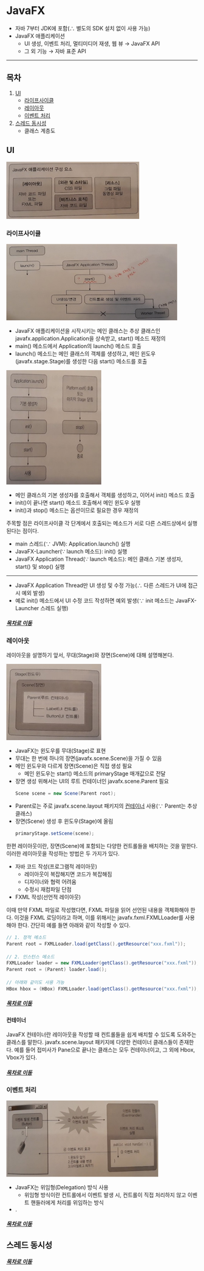 JavaFX
=====
* 자바 7부터 JDK에 포함(∴ 별도의 SDK 설치 없이 사용 가능)
* JavaFX 애플리케이션
	* UI 생성, 이벤트 처리, 멀티미디어 재생, 웹 뷰 → JavaFX API
	* 그 외 기능 → 자바 표준 API
- - -
## 목차
1. [UI](#UI)
	* [라이프사이클](#라이프사이클)
	* [레이아웃](#레이아웃)
	* [이벤트 처리](#이벤트-처리)
2. [스레드 동시성](#스레드-동시성)
	* 클래스 계층도

## UI
<img src="../img/javafx_04.jpg" width="350" height="150"></br>

### 라이프사이클
<img src="../img/javafx_06.jpg" width="450" height="200"></br>

* JavaFX 애플리케이션을 시작시키는 메인 클래스는 추상 클래스인 javafx.application.Application을 상속받고, start() 메소드 재정의
* main() 메소드에서 Application의 launch() 메소드 호출
* launch() 메소드는 메인 클래스의 객체를 생성하고, 메인 윈도우(javafx.stage.Stage)를 생성한 다음 start() 메소드를 호출

<img src="../img/javafx_03.jpg" width="250" height="300"></br>

* 메인 클래스의 기본 생성자를 호출해서 객체를 생성하고, 이어서 init() 메소드 호출
* init()이 끝나면 start() 메소드 호출해서 메인 윈도우 실행
* init()과 stop() 메소드는 옵션이므로 필요한 경우 재정의

주목할 점은 라이프사이클 각 단계에서 호출되는 메소드가 서로 다른 스레드상에서 실행된다는 점이다.

* main 스레드(∵ JVM): Application.launch() 실행
* JavaFX-Launcher(∵ launch 메소드): init() 실행
* JavaFX Application Thread(∵ launch 메소드): 메인 클래스 기본 생성자, start() 및 stop() 실행

- - -
* JavaFX Application Thread만 UI 생성 및 수정 가능(∴ 다른 스레드가 UI에 접근 시 예외 발생)
* 예로 init() 메소드에서 UI 수정 코드 작성하면 예외 발생(∵ init 메소드는 JavaFX-Launcher 스레드 실행)

##### [목차로 이동](#목차)

### 레이아웃
레이아웃을 설명하기 앞서, 무대(Stage)와 장면(Scene)에 대해 설명해본다.

<img src="../img/javafx_02.jpg" width="250" height="200"></br>

* JavaFX는 윈도우를 무대(Stage)로 표현
* 무대는 한 번에 하나의 장면(javafx.scene.Scene)을 가질 수 있음
* 메인 윈도우와 다르게 장면(Scene)은 직접 생성 필요
	* 메인 윈도우는 start() 메소드의 primaryStage 매개값으로 전달
* 장면 생성 위해서는 UI의 루트 컨테이너인 javafx.scene.Parent 필요  
	```java
	Scene scene = new Scene(Parent root);
	```
* Parent로는 주로 javafx.scene.layout 패키지의 [컨테이너](#컨테이너) 사용(∵ Parent는 추상 클래스)
* 장면(Scene) 생성 후 윈도우(Stage)에 올림  
	```java
	primaryStage.setScene(scene);
	```
한편 레이아웃이란, 장면(Scene)에 포함되는 다양한 컨트롤들을 배치하는 것을 말한다. 이러한 레이아웃을 작성하는 방법은 두 가지가 있다.

* 자바 코드 작성(프로그램적 레이아웃)
	* 레이아웃이 복잡해지면 코드가 복잡해짐
	* 디자이너와 협력 어려움
	* 수정시 재컴파일 단점
* FXML 작성(선언적 레이아웃)

이때 만약 FXML 파일로 작성했다면, FXML 파일을 읽어 선언된 내용을 객체화해야 한다. 이것을 FXML 로딩이라고 하며, 이를 위해서는 javafx.fxml.FXMLLoader를 사용해야 한다. 간단히 예를 들면 아래와 같이 작성할 수 있다.

```java
// 1. 정적 메소드
Parent root = FXMLLoader.load(getClass().getResource("xxx.fxml"));

// 2. 인스턴스 메소드
FXMLLoader loader = new FXMLLoader(getClass().getResource("xxx.fxml"));
Parent root = (Parent) loader.load();

// 아래와 같이도 사용 가능
HBox hbox = (HBox) FXMLLoader.load(getClass().getResource("xxx.fxml"));
```

##### [목차로 이동](#목차)

#### 컨테이너
JavaFX 컨테이너란 레이아웃을 작성할 때 컨트롤들을 쉽게 배치할 수 있도록 도와주는 클래스를 말한다. javafx.scene.layout 패키지에 다양한 컨테이너 클래스들이 존재한다. 예를 들어 접미사가 Pane으로 끝나는 클래스는 모두 컨테이너이고, 그 외에 Hbox, Vbox가 있다.

##### [목차로 이동](#목차)

### 이벤트 처리
<img src="../img/javafx_01.jpg" width="400" height="200"></br>

* JavaFX는 위임형(Delegation) 방식 사용
	* 위임형 방식이란 컨트롤에서 이벤트 발생 시, 컨트롤이 직접 처리하지 않고 이벤트 핸들러에게 처리를 위임하는 방식
* .

##### [목차로 이동](#목차)

## 스레드 동시성


##### [목차로 이동](#목차)
